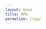 ```yaml
---
layout: base
title: RPG
permalink: /rpg/
---
```



<div id="indicator" style="display: none;">Music is Playing!</div>
<script>
    // Set the audio path using Liquid and define it globally
    window.audioPath = '{{site.baseurl}}/assets/sounds/soundtrack.mp3';
</script>
<script src="{{site.baseurl}}/assets/js/rpg/rpgMusic.js"></script>

<canvas id='gameCanvas'></canvas>

<script type="module">
    import GameControl from '{{site.baseurl}}/assets/js/rpg/GameControl.js';

   // Background data
    const image_src = "{{site.baseurl}}/images/rpg/pixel background.jpg";
    const image_data = {
        pixels: {height: 1080, width: 1920}
    };
    const image = {src: image_src, data: image_data};

    // Sprite data
    const sprite_src = "{{site.baseurl}}/images/rpg/green character.png";
    const sprite_data = {
        SCALE_FACTOR: 10,
        STEP_FACTOR: 1000,
        ANIMATION_RATE: 50,
        pixels: {height: 72, width: 48},
        orientation: {rows: 4, columns: 3},
        down: {row: 0, start: 0, columns: 3},
        left: {row: 2, start: 0, columns: 3},
        right: {row: 3, start: 0, columns: 3},
        up: {row: 1, start: 0, columns: 3},
    };
    const sprite = {src: sprite_src, data: sprite_data};

    // Assets for game
    //const assets = {}
    //const assets = {image: image}
    //const assets = {sprite: sprite}
    const assets = {image: image, sprite: sprite}

    // Start game engine
    GameControl.start(assets);
</script>